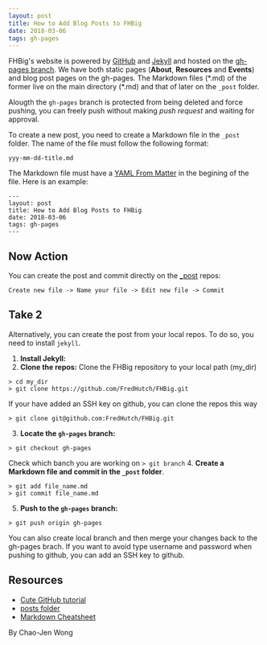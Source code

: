 ```yaml
---
layout: post
title: How to Add Blog Posts to FHBig
date: 2018-03-06
tags: gh-pages
---
```


FHBig's website is powered by [GitHub](https://github.com) and
[Jekyll](https://jekyllrb.com) and hosted on the
[gh-pages branch](https://github.com/FredHutch/FHBig/tree/gh-pages). 
We have both static pages (__About__,  __Resources__ and __Events__) and blog post
pages on the gh-pages. The Markdown files (\*.md) of the former live on the main
directory (*.md) and that of later on the `_post` folder.

Alougth the `gh-pages` branch is protected from being
deleted and  force pushing, you can freely push without making
_push request_ and waiting for approval.

To create a new post, you need to create a Markdown file in the `_post`
folder. The name of the file must follow the following format:
```
yyy-mm-dd-title.md
```

The Markdown file must have a [YAML From
Matter](https://jekyllrb.com/docs/frontmatter/) in the begining of the
file. Here is an example:
```
---
layout: post
title: How to Add Blog Posts to FHBig
date: 2018-03-06
tags: gh-pages
---
```

## Now Action
You can create the post and commit directly on the
[_post](https://github.com/FredHutch/FHBig/tree/gh-pages/_postsd) repos:

```
Create new file -> Name your file -> Edit new file -> Commit
```

## Take 2
Alternatively,  you can create the post from your local repos. To do
so, you need to install `jekyll`.

1. __Install Jekyll:__
2. __Clone the repos:__
Clone the FHBig repository to your local path (my_dir)
```
> cd my_dir
> git clone https://github.com/FredHutch/FHBig.git
```
If your have added an SSH key on github, you can clone the repos this way
```
> git clone git@github.com:FredHutch/FHBig.git
```
3. __Locate the `gh-pages` branch:__
```
> git checkout gh-pages
```
Check which banch you are working on `> git branch`
4. __Create a Markdown file and commit in the `_post` folder__.
```
> git add file_name.md
> git commit file_name.md
```
5. __Push to the `gh-pages` branch:__
```
> git push origin gh-pages 
```

You can also create local branch and then merge your changes back to
the gh-pages brach. If you want to avoid type username and password
when pushing to github, you can add an SSH key to github.

## Resources
- [Cute GitHub tutorial](https://try.github.io)
- [posts folder](https://jekyllrb.com/docs/posts/#the-posts-folder)
- [Markdown Cheatsheet](https://github.com/adam-p/markdown-here/wiki/Markdown-Cheatsheet)


By Chao-Jen Wong
